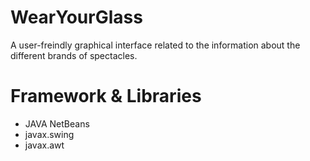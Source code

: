 # WearYourGlass
A user-freindly graphical interface related to the information about the different brands of spectacles.

# Framework & Libraries
 + JAVA NetBeans
 + javax.swing
 + javax.awt
